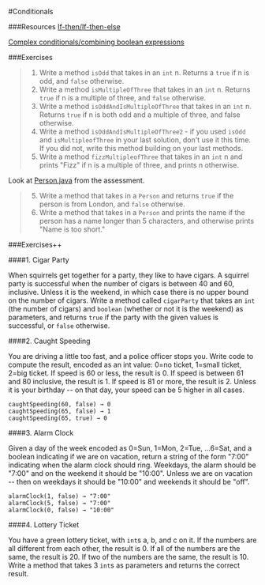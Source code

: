 #Conditionals

###Resources
[If-then/If-then-else](https://github.com/accesscode-2-1/unit-0/blob/master/lessons/week-0/2015-03-05_input-if.md#if-then-statement)

[Complex conditionals/combining boolean expressions](https://github.com/accesscode-2-1/unit-0/blob/master/lessons/week-1/2015-03-08%20boolean%20and%20while.md#complex-conditionals)

###Exercises

> 1. Write a method `isOdd` that takes in an `int` n. Returns a `true` if n is odd, and `false` otherwise.
> 2. Write a method `isMultipleOfThree` that takes in an `int` n. Returns `true` if n is a multiple of three, and `false` otherwise.
> 3. Write a method `isOddAndIsMultipleOfThree` that takes in an `int` n. Returns `true` if n is both odd and a multiple of three, and false otherwise.
> 4. Write a method `isOddAndIsMultipleOfThree2` - if you used `isOdd` and `isMultipleofThree` in your last solution, don't use it this time. If you did not, write this method building on your last methods.
> 5. Write a method `fizzMultipleofThree` that takes in an `int` n and prints "Fizz" if n is a multiple of three, and prints n otherwise.

Look at [Person.java](https://github.com/accesscode-2-1/unit-0-assessment/blob/master/src/nyc/c4q/Person.java) from the assessment.

> 5. Write a method that takes in a `Person` and returns `true` if the person is from London, and `false` otherwise.
> 6. Write a method that takes in a `Person` and prints the name if the person has a name longer than 5 characters, and otherwise prints "Name is too short."

###Exercises++

####1. Cigar Party

When squirrels get together for a party, they like to have cigars. A squirrel party is successful when the number of cigars is between 40 and 60, inclusive. Unless it is the weekend, in which case there is no upper bound on the number of cigars. Write a method called `cigarParty` that takes an `int` (the number of cigars) and `boolean` (whether or not it is the weekend) as parameters, and returns `true` if the party with the given values is successful, or `false` otherwise.

####2. Caught Speeding

You are driving a little too fast, and a police officer stops you. Write code to compute the result, encoded as an int value: 0=no ticket, 1=small ticket, 2=big ticket. If speed is 60 or less, the result is 0. If speed is between 61 and 80 inclusive, the result is 1. If speed is 81 or more, the result is 2. Unless it is your birthday -- on that day, your speed can be 5 higher in all cases.

```
caughtSpeeding(60, false) → 0
caughtSpeeding(65, false) → 1
caughtSpeeding(65, true) → 0
```

####3. Alarm Clock

Given a day of the week encoded as 0=Sun, 1=Mon, 2=Tue, ...6=Sat, and a boolean indicating if we are on vacation, return a string of the form "7:00" indicating when the alarm clock should ring. Weekdays, the alarm should be "7:00" and on the weekend it should be "10:00". Unless we are on vacation -- then on weekdays it should be "10:00" and weekends it should be "off".

```
alarmClock(1, false) → "7:00"
alarmClock(5, false) → "7:00"
alarmClock(0, false) → "10:00"
```

####4. Lottery Ticket

You have a green lottery ticket, with `int`s a, b, and c on it. If the numbers are all different from each other, the result is 0. If all of the numbers are the same, the result is 20. If two of the numbers are the same, the result is 10. Write a method that takes 3 `int`s as parameters and returns the correct result.

